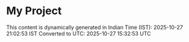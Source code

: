 # My Project

This content is dynamically generated in Indian Time (IST): 2025-10-27 21:02:53 IST
Converted to UTC: 2025-10-27 15:32:53 UTC
